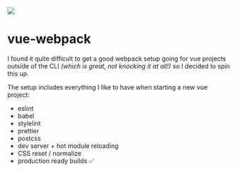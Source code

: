 <img src="https://api.dependabot.com/badges/status?host=github&repo=georgedoescode/vue-webpack">

# vue-webpack

I found it quite difficult to get a good webpack setup going for vue projects outside of the CLI _(which is great, not knocking it at all!)_ so I decided to spin this up.

The setup includes everything I like to have when starting a new vue project:

-   eslint
-   babel
-   stylelint
-   prettier
-   postcss
-   dev server + hot module reloading
-   CSS reset / normalize
-   production ready builds ✅
